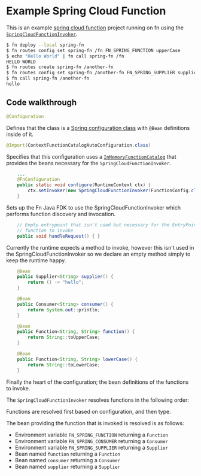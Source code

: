 # Example Spring Cloud Function

This is an example [spring cloud function](https://github.com/spring-cloud/spring-cloud-function) 
project running on fn using the 
[`SpringCloudFunctionInvoker`](/runtime/src/main/java/com/fnproject/fn/runtime/spring/SpringCloudFunctionInvoker.java).


```bash
$ fn deploy --local spring-fn
$ fn routes config set spring-fn /fn FN_SPRING_FUNCTION upperCase
$ echo "Hello World" | fn call spring-fn /fn
HELLO WORLD
$ fn routes create spring-fn /another-fn
$ fn routes config set spring-fn /another-fn FN_SPRING_SUPPLIER supplier
$ fn call spring-fn /another-fn
hello
```

## Code walkthrough

```java
@Configuration
```
Defines that the class is a 
[Spring configuration class](https://docs.spring.io/spring-framework/docs/current/javadoc-api/org/springframework/context/annotation/Configuration.html) 
with `@Bean` definitions inside of it.

```java
@Import(ContextFunctionCatalogAutoConfiguration.class)
```
Specifies that this configuration uses a [`InMemoryFunctionCatalog`](https://github.com/spring-cloud/spring-cloud-function/blob/a973b678f1d4d6f703a530e2d9e071b6d650567f/spring-cloud-function-context/src/main/java/org/springframework/cloud/function/context/InMemoryFunctionCatalog.java)
that provides the beans necessary
for the `SpringCloudFunctionInvoker`.

```java
    ...
    @FnConfiguration
    public static void configure(RuntimeContext ctx) {
        ctx.setInvoker(new SpringCloudFunctionInvoker(FunctionConfig.class));
    }
```

Sets up the Fn Java FDK to use the SpringCloudFunctionInvoker which performs function discovery and invocation.

```java
    // Empty entrypoint that isn't used but necessary for the EntryPoint. Our invoker ignores this and loads our own
    // function to invoke
    public void handleRequest() { }
```

Currently the runtime expects a method to invoke, however this isn't used in the SpringCloudFunctionInvoker so 
we declare an empty method simply to keep the runtime happy.

```java
    @Bean
    public Supplier<String> supplier() {
        return () -> "hello";
    }

    @Bean
    public Consumer<String> consumer() {
        return System.out::println;
    }

    @Bean
    public Function<String, String> function() {
        return String::toUpperCase;
    }

    @Bean
    public Function<String, String> lowerCase() {
        return String::toLowerCase;
    }
```

Finally the heart of the configuration; the bean definitions of the functions to invoke.

The `SpringCloudFunctionInvoker` resolves functions in the following order:

Functions are resolved first based on configuration, and then type.

The bean providing the function that is invoked is resolved is as follows:

* Environment variable `FN_SPRING_FUNCTION` returning a `Function`
* Environment variable `FN_SPRING_CONSUMER` returning a `Consumer`
* Environment variable `FN_SPRING_SUPPLIER` returning a `Supplier`
* Bean named `function` returning a `Function`
* Bean named `consumer` returning a `Consumer`
* Bean named `supplier` returning a `Supplier`
